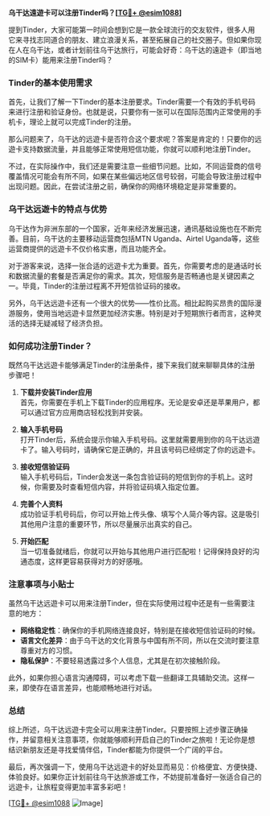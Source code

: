 **乌干达遠遊卡可以注册Tinder吗？[[TG💪+ @esim1088](https://t.me/s/esim1088)]**

提到Tinder，大家可能第一时间会想到它是一款全球流行的交友软件，很多人用它来寻找志同道合的朋友、建立浪漫关系，甚至拓展自己的社交圈子。但如果你现在人在乌干达，或者计划前往乌干达旅行，可能会好奇：乌干达的遠遊卡（即当地的SIM卡）能用来注册Tinder吗？

### Tinder的基本使用需求

首先，让我们了解一下Tinder的基本注册要求。Tinder需要一个有效的手机号码来进行注册和验证身份。也就是说，只要你有一张可以在国际范围内正常使用的手机卡，理论上就可以完成Tinder的注册。

那么问题来了，乌干达的远遊卡是否符合这个要求呢？答案是肯定的！只要你的远遊卡支持数据流量，并且能够正常使用短信功能，你就可以顺利地注册Tinder。

不过，在实际操作中，我们还是需要注意一些细节问题。比如，不同运营商的信号覆盖情况可能会有所不同，如果在某些偏远地区信号较弱，可能会导致注册过程中出现问题。因此，在尝试注册之前，确保你的网络环境稳定是非常重要的。

### 乌干达远遊卡的特点与优势

乌干达作为非洲东部的一个国家，近年来经济发展迅速，通讯基础设施也在不断完善。目前，乌干达的主要移动运营商包括MTN Uganda、Airtel Uganda等，这些运营商提供的远遊卡不仅价格实惠，而且功能齐全。

对于游客来说，选择一张合适的远遊卡尤为重要。首先，你需要考虑的是通话时长和数据流量的套餐是否满足你的需求。其次，短信服务是否畅通也是关键因素之一。毕竟，Tinder的注册过程离不开短信验证码的接收。

另外，乌干达远遊卡还有一个很大的优势——性价比高。相比起购买昂贵的国际漫游服务，使用当地远遊卡显然更加经济实惠。特别是对于短期旅行者而言，这种灵活的选择无疑减轻了经济负担。

### 如何成功注册Tinder？

既然乌干达远遊卡能够满足Tinder的注册条件，接下来我们就来聊聊具体的注册步骤吧！

1. **下载并安装Tinder应用**  
   首先，你需要在手机上下载Tinder的应用程序。无论是安卓还是苹果用户，都可以通过官方应用商店轻松找到并安装。

2. **输入手机号码**  
   打开Tinder后，系统会提示你输入手机号码。这里就需要用到你的乌干达远遊卡了。输入号码时，请确保它是正确的，并且该号码已经绑定了你的远遊卡。

3. **接收短信验证码**  
   输入手机号码后，Tinder会发送一条包含验证码的短信到你的手机上。这时候，你需要及时查看短信内容，并将验证码填入指定位置。

4. **完善个人资料**  
   成功验证手机号码后，你可以开始上传头像、填写个人简介等内容。这是吸引其他用户注意的重要环节，所以尽量展示出真实的自己。

5. **开始匹配**  
   当一切准备就绪后，你就可以开始与其他用户进行匹配啦！记得保持良好的沟通态度，这样更容易获得对方的好感哦。

### 注意事项与小贴士

虽然乌干达远遊卡可以用来注册Tinder，但在实际使用过程中还是有一些需要注意的地方：

- **网络稳定性**：确保你的手机网络连接良好，特别是在接收短信验证码的时候。
- **语言文化差异**：由于乌干达的文化背景与中国有所不同，所以在交流时要注意尊重对方的习惯。
- **隐私保护**：不要轻易透露过多个人信息，尤其是在初次接触阶段。

此外，如果你担心语言沟通障碍，可以考虑下载一些翻译工具辅助交流。这样一来，即使存在语言差异，也能顺畅地进行对话。

### 总结

综上所述，乌干达远遊卡完全可以用来注册Tinder。只要按照上述步骤正确操作，并留意相关注意事项，你就能够顺利开启自己的Tinder之旅啦！无论你是想结识新朋友还是寻找爱情伴侣，Tinder都能为你提供一个广阔的平台。

最后，再次强调一下，使用乌干达远遊卡的好处显而易见：价格便宜、方便快捷、体验良好。如果你正计划前往乌干达旅游或工作，不妨提前准备好一张适合自己的远遊卡，让旅程变得更加丰富多彩吧！

[[TG💪+ @esim1088](https://t.me/s/esim1088) ![Image](https://i.postimg.cc/4NQfJmqS/Snipaste-2025-05-13-00-14-12.png)]